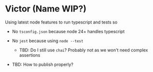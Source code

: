 # Victor (Name WIP?)

Using latest node features to run typescript and tests so

- No `tsconfig.json` because node 24+ handles typescript
- No `jest` because using `node --test`
    - TBD: Do I still use `chai`? Probably not as we won't need complex assertions

- TBD: How to publish properly?
